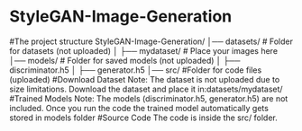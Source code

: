 # StyleGAN-Image-Generation
#The project structure
StyleGAN-Image-Generation/
│── datasets/              # Folder for datasets (not uploaded)
│   ├── mydataset/         # Place your images here
│── models/                # Folder for saved models (not uploaded)
│   ├── discriminator.h5
│   ├── generator.h5
│── src/                   #Folder for code files (uploaded)
#Download Dataset
Note: The dataset is not uploaded due to size limitations.
Download the dataset and place it in:datasets/mydataset/
#Trained Models
Note: The models (discriminator.h5, generator.h5) are not included.
Once you run the code the trained model automatically gets stored in models folder
#Source Code
The code is inside the src/ folder.
